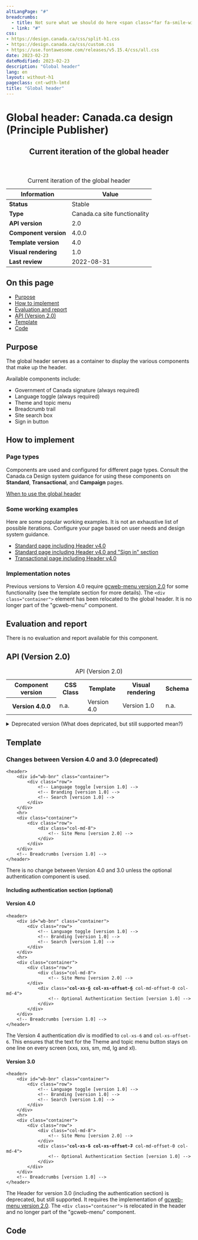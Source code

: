 ```yaml
---
altLangPage: "#"
breadcrumbs:
  - title: Not sure what we should do here <span class="far fa-smile-wink"></span>
  - link: "#"
css:
- https://design.canada.ca/css/split-h1.css
- https://design.canada.ca/css/custom.css
- https://use.fontawesome.com/releases/v5.15.4/css/all.css
date: 2023-02-23
dateModified: 2023-02-23
description: "Global header"
lang: en
layout: without-h1
pageclass: cnt-wdth-lmtd
title: "Global header"
---
```

<h1 property="name" id="wb-cont" dir="ltr"><span class="stacked"><span>Global header</span>: <span>Canada.ca design (Principle Publisher)</span></span></h1>
<div class="wb-prettify all-pre hide"></div>
<div class="row">
  <div class="col-md-8">
    <div class="panel panel-default">
      <header class="panel-heading">
        <h2 class="panel-title">Current iteration of the global header</h2>
      </header>
      <table class="table table-bordered table-condensed small">
        <caption class="wb-inv">
        Current iteration of the global header
        </caption>
        <thead>
          <tr>
            <th class="col-md-4">Information</th>
            <th class="col-md-8" >Value</th>
          </tr>
        </thead>
        <tbody>
          <tr>
            <td><strong>Status</strong></td>
            <td>Stable</td>
          </tr>
          <tr>
            <td><strong>Type</strong></td>
            <td>Canada.ca site functionality</td>
          </tr>
          <tr>
            <td><strong>API version</strong></td>
            <td>2.0</td>
          </tr>
          <tr>
            <td><strong>Component version</strong></td>
            <td>4.0.0</td>
          </tr>
          <tr>
            <td><strong>Template version</strong></td>
            <td>4.0</td>
          </tr>
          <tr>
            <td><strong>Visual rendering</strong></td>
            <td>1.0</td>
          </tr>
          <tr>
            <td><strong>Last review</strong></td>
            <td>2022-08-31</td>
          </tr>
        </tbody>
      </table>
    </div>
  </div>
</div>
<h2>On this page</h2>
<ul>
  <li><a href="#purpose">Purpose</a></li>
  <li><a href="#implement">How to implement</a></li>
  <li><a href="#evaluation">Evaluation and report</a></li>
  <li><a href="#api">API (Version 2.0)</a></li>
  <li><a href="#template">Template</a></li>
  <li><a href="#code"><span class="fab fa-github mrgn-rght-sm"></span> Code</a></li>
</ul>
<h2 id="purpose">Purpose</h2>
<p>The global header serves as a container to display the various components that make up the header.</p>
<p>Available components include:</p>
<ul>
  <li>Government of Canada signature (always required)</li>
  <li>Language toggle (always required)</li>
  <li>Theme and topic menu</li>
  <li>Breadcrumb trail</li>
  <li>Site search box</li>
  <li>Sign in button</li>
</ul>
<h2 id="implement">How to implement</h2>
<h3>Page types</h3>
<p>Components are used and configured for different page types.   Consult the Canada.ca Design system guidance for using these components on <strong>Standard</strong>, <strong>Transactional</strong>, and <strong>Campaign</strong> pages.</p>
<p><a href="https://design.canada.ca/common-design-patterns/global-header.html#when">When to use the global header</a></p>
<h3>Some working examples</h3>
<p>Here are some popular working examples.  It is not an exhaustive list of possible iterations.  Configure your page based on user needs and design system guidance.</p>
<ul>
  <li><a href="https://wet-boew.github.io/GCWeb/templates/content-en.html">Standard page including Header v4.0</a></li>
  <li><a href="https://wet-boew.github.io/GCWeb/sites/authentication/contextual-signin-en.html">Standard page including Header v4.0 and "Sign in" section</a></li>
  <li><a href="https://test.canada.ca/experimental/examples/layout-transactional-01-en.html">Transactional page including Header v4.0</a></li>
</ul>
<h3>Implementation notes</h3>
<p>Previous versions to Version 4.0 require <a href="https://wet-boew.github.io/GCWeb/sites/gcweb-menu/gcweb-menu-docs-en.html">gcweb-menu version 2.0</a> for some functionality (see the template section for more details).  The <code>&lt;div class="container"&gt;</code> element has been relocated to the global header.  It is no longer part of the "gcweb-menu" component.</p>
<h2 id="evaluation">Evaluation and report</h2>
<p>There is no evaluation and report available for this component.</p>
<h2 id="api">API (Version 2.0)</h2>
<table class="table table-bordered">
  <caption class="wb-inv">
  API (Version 2.0)
  </caption>
  <tr>
    <th>Component version</th>
    <th>CSS Class</th>
    <th>Template</th>
    <th>Visual rendering</th>
    <th>Schema</th>
  </tr>
  <tr>
    <th>Version 4.0.0</th>
    <td>n.a.</td>
    <td>Version 4.0</td>
    <td>Version 1.0</td>
    <td>n.a.</td>
  </tr>
</table>
<details>
  <summary>Deprecated version (What does depricated, but still supported mean?)</summary>
	<div class="mrgn-tp-lg">
  <table class="table table-bordered small">
    <tr>
      <th>Component version</th>
      <th>CSS Class</th>
      <th>Template</th>
      <th>Visual rendering</th>
      <th>Schema</th>
    </tr>
    <tr>
      <th>Version 3.0.0</th>
      <td>n.a.</td>
      <td>Version 3.0</td>
      <td>Version 1.0</td>
      <td>n.a.</td>
    </tr>
    <tr>
      <th>Version 2.0.0</th>
      <td>n.a.</td>
      <td>Version 2.0</td>
      <td>Version 1.0</td>
      <td>n.a.</td>
    </tr>
    <tr>
      <th>Version 1.0</th>
      <td>n.a.</td>
      <td>Version 1.0</td>
      <td>Version 1.0</td>
      <td>n.a.</td>
    </tr>
		</table></div>
</details>
<h2 id="template">Template</h2>
<h3>Changes between Version 4.0 and 3.0 (deprecated)</h3>
<div class="row">
  <div class="col-md-6">
    <pre><code>&lt;header&gt;
	&lt;div id=&quot;wb-bnr&quot; class=&quot;container&quot;&gt;
		&lt;div class=&quot;row&quot;&gt;
			&lt;!-- Language toggle [version 1.0] --&gt;
			&lt;!-- Branding [version 1.0] --&gt;
			&lt;!-- Search [version 1.0] --&gt;
		&lt;/div&gt;
	&lt;/div&gt;
	&lt;hr&gt;
	&lt;div class=&quot;container&quot;&gt;
		&lt;div class=&quot;row&quot;&gt;
			&lt;div class=&quot;col-md-8&quot;&gt;
				&lt;!-- Site Menu [version 2.0] --&gt;
			&lt;/div&gt;
		&lt;/div&gt;
	&lt;/div&gt;
	&lt;!-- Breadcrumbs [version 1.0] --&gt;
&lt;/header&gt;</code></pre>
    <p>There is no change between Version 4.0 and 3.0 unless the optional authentication component is used.</p>
  </div>
</div>
<h4>Including authentication section (optional)</h4>
<div class="row">
  <div class="col-md-6">
    <h4>Version 4.0</h4>
    <pre><code>&lt;header&gt;
	&lt;div id=&quot;wb-bnr&quot; class=&quot;container&quot;&gt;
		&lt;div class=&quot;row&quot;&gt;
			&lt;!-- Language toggle [version 1.0] --&gt;
			&lt;!-- Branding [version 1.0] --&gt;
			&lt;!-- Search [version 1.0] --&gt;
		&lt;/div&gt;
	&lt;/div&gt;
	&lt;hr&gt;
	&lt;div class=&quot;container&quot;&gt;
		&lt;div class=&quot;row&quot;&gt;
			&lt;div class=&quot;col-md-8&quot;&gt;
				&lt;!-- Site Menu [version 2.0] --&gt;
		&lt;/div&gt;
			&lt;div class=&quot;<strong class="h3">col-xs-<ins>6</ins> col-xs-offset-<ins>6</ins></strong> col-md-offset-0 col-md-4&quot;&gt;
				&lt;!-- Optional Authentication Section [version 1.0] --&gt;
			&lt;/div&gt;
		&lt;/div&gt;
	&lt;/div&gt;
	&lt;!-- Breadcrumbs [version 1.0] --&gt;
&lt;/header&gt;</code></pre>
    <p>The Version 4 authentication div is modified to <code>col-xs-6</code> and <code>col-xs-offset-6</code>.  This ensures that the text for the Theme and topic menu button stays on one line on every screen (xxs, xxs, sm, md, lg and xl).</p>
  </div>
  <div class="col-md-6">
    <h4>Version 3.0</h4>
    <pre><code>&lt;header&gt;
	&lt;div id=&quot;wb-bnr&quot; class=&quot;container&quot;&gt;
		&lt;div class=&quot;row&quot;&gt;
			&lt;!-- Language toggle [version 1.0] --&gt;
			&lt;!-- Branding [version 1.0] --&gt;
			&lt;!-- Search [version 1.0] --&gt;
		&lt;/div&gt;
	&lt;/div&gt;
	&lt;hr&gt;
	&lt;div class=&quot;container&quot;&gt;
		&lt;div class=&quot;row&quot;&gt;
			&lt;div class=&quot;col-md-8&quot;&gt;
				&lt;!-- Site Menu [version 2.0] --&gt;
			&lt;/div&gt;
			&lt;div class=&quot;<strong class="h3">col-xs-<del>5</del> col-xs-offset-<del>7</del></strong> col-md-offset-0 col-md-4&quot;&gt;
				&lt;!-- Optional Authentication Section [version 1.0] --&gt;
			&lt;/div&gt;
		&lt;/div&gt;
	&lt;/div&gt;
	&lt;!-- Breadcrumbs [version 1.0] --&gt;
&lt;/header&gt;</code></pre>
    <p>The Header for version 3.0 (including the authentication section) is deprecated, but still supported.  It requires the implementation of <a href="https://wet-boew.github.io/GCWeb/sites/gcweb-menu/gcweb-menu-docs-en.html">gcweb-menu version 2.0</a>.   The <code>&lt;div class="container"&gt;</code> is relocated in the header and no longer part of the "gcweb-menu" component.</p>
  </div>
</div>
<h2 id="code"><span class="fab fa-github mrgn-rght-sm"></span> Code</h2>
